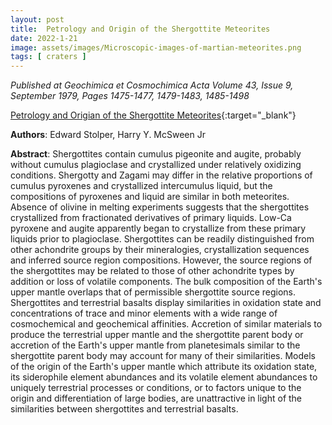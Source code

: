 ```yaml
---
layout: post
title:  Petrology and Origin of the Shergottite Meteorites
date: 2022-1-21
image: assets/images/Microscopic-images-of-martian-meteorites.png
tags: [ craters ]
---
```


*Published at Geochimica et Cosmochimica Acta Volume 43, Issue 9, September 1979, Pages 1475-1477, 1479-1483, 1485-1498*

[Petrology and Origian of the Shergottite Meteorites](https://www-sciencedirect-com.ezproxy.library.unlv.edu/science/article/pii/001670377990142X){:target="_blank"} 

**Authors**: Edward Stolper, Harry Y. McSween Jr

**Abstract**: Shergottites contain cumulus pigeonite and augite, probably without cumulus plagioclase and crystallized under relatively oxidizing conditions. Shergotty and Zagami may differ in the relative proportions of cumulus pyroxenes and crystallized intercumulus liquid, but the compositions of pyroxenes and liquid are similar in both meteorites. Absence of olivine in melting experiments suggests that the shergottites crystallized from fractionated derivatives of primary liquids. Low-Ca pyroxene and augite apparently began to crystallize from these primary liquids prior to plagioclase. Shergottites can be readily distinguished from other achondrite groups by their mineralogies, crystallization sequences and inferred source region compositions. However, the source regions of the shergottites may be related to those of other achondrite types by addition or loss of volatile components. The bulk composition of the Earth's upper mantle overlaps that of permissible shergottite source regions. Shergottites and terrestrial basalts display similarities in oxidation state and concentrations of trace and minor elements with a wide range of cosmochemical and geochemical affinities. Accretion of similar materials to produce the terrestrial upper mantle and the shergottite parent body or accretion of the Earth's upper mantle from planetesimals similar to the shergottite parent body may account for many of their similarities. Models of the origin of the Earth's upper mantle which attribute its oxidation state, its siderophile element abundances and its volatile element abundances to uniquely terrestrial processes or conditions, or to factors unique to the origin and differentiation of large bodies, are unattractive in light of the similarities between shergottites and terrestrial basalts.
